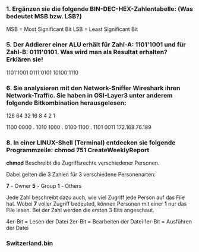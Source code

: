 ### 1. Ergänzen sie die folgende BIN-DEC-HEX-Zahlentabelle: (Was bedeutet MSB bzw. LSB?)

MSB = Most Significant Bit
LSB = Least Significant Bit

### 5. Der Addierer einer ALU erhält für Zahl-A: 1101'1001 und für Zahl-B: 0111'0101. Was wird man als Resultat erhalten? Erklären sie!

 1101'1001
 0111'0101
10100'1110

### 6. Sie analysieren mit den Network-Sniffer Wireshark ihren Network-Traffic. Sie haben in OSI-Layer3 unter anderem folgende Bitkombination herausgelesen:

128 64 32 16  8 4 2 1

1100 0000 . 1010 1000 . 0100 1100 . 1101 0011
172.168.76.189

### 8. In einer LINUX-Shell (Terminal) entdecken sie folgende Programmzeile: chmod 751 CreateWeeklyReport

**chmod** Beschreibt die Zugriffsrechte verschiedener Personen.

Dabei gelten die 3 Zahlen für 3 verschiedene Personenarten:

**7** - Owner
**5** - Group
**1** - Others

Jede Zahl beschreibt dazu auch, wie viel Zugriff jede Person auf das File hat. Wobei **7** voller Zugriff bedeuted, können Personen mit einer **1** nur das File lesen. Bei der Zahl werden die ersten 3 Bits angeschaut.

4er-Bit = Lesen der Datei
2er-Bit = Bearbeiten der Datei
1er-Bit = Ausführen der Datei

### Switzerland.bin

